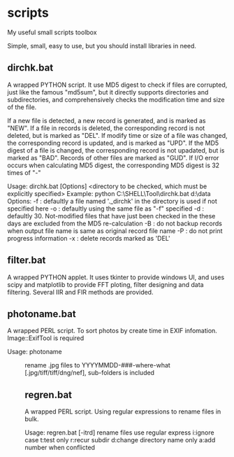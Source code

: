 # scripts
My useful small scripts toolbox

Simple, small, easy to use, but you should install libraries in need. 

## dirchk.bat
A wrapped PYTHON script. It use MD5 digest to check if files are corrupted, just like the famous "md5sum", but it directly supports directories and subdirectories, and comprehensively checks the modification time and size of the file.

If a new file is detected, a new record is generated, and is marked as "NEW".
If a file in records is deleted, the corresponding record is not deleted, but is marked as "DEL".
If modify time or size of a file was changed, the corresponding record is updated, and is marked as "UPD".
If the MD5 digest of a file is changed, the corresponding record is not upadated, but is marked as "BAD".
Records of other files are marked as "GUD".
If I/O error occurs when calculating MD5 digest, the corresponding MD5 digest is 32 times of "-"

Usage: dirchk.bat [Options] <directory to be checked, which must be explicitly specified>
Example: python C:\SHELL\Tool\dirchk.bat d:\data
Options:
  -f <the record file contains MD5 digest> : defaultly a file named '._dirchk' in the directory is used  if not specified here
  -o <the output file contains MD5 digest> : defaultly using the same file as "-f" specified
  -d <days> : defaultly 30. Not-modified files that have just been checked in the these days are excluded from the MD5 re-calculation
  -B : do not backup records when output file name is same as original record file name
  -P : do not print progress information
  -x : delete records marked as 'DEL'

## filter.bat
A wrapped PYTHON applet. It uses tkinter to provide windows UI, and uses scipy and matplotlib to provide FFT ploting, filter designing and data filtering.
Several IIR and FIR methods are provided.

## photoname.bat
A wrapped PERL script. To sort photos by create time in EXIF infomation. Image::ExifTool is required

Usage: photoname <dir>
rename .jpg files to YYYYMMDD-###-where-what [.jpg/tiff/tiff/dng/nef], sub-folders is included

## regren.bat
A wrapped PERL script. Using regular expressions to rename files in bulk.

Usage: regren.bat [-itrd] <old file name to match> <new name to apply>
 rename files use regular express
 i:ignore case
 t:test only
 r:recur subdir
 d:change directory name only
 a:add number when conflicted


